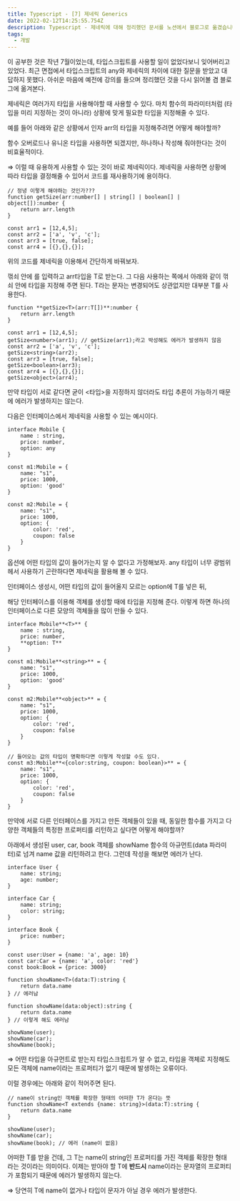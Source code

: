 ```yaml
---
title: Typescript - [7] 제네릭 Generics
date: 2022-02-12T14:25:55.754Z
description: Typescript - 제네릭에 대해 정리했던 문서를 노션에서 블로그로 옮겼습니다.
tags:
  - 개발
---
```

이  공부한 것은 작년 7월이었는데, 타입스크립트를 사용할 일이 없었다보니 잊어버리고 있었다. 최근 면접에서 타입스크립트의 any와 제네릭의 차이에 대한 질문을 받았고 대답하지 못했다. 아쉬운 마음에 예전에 강의를 들으며 정리했던 것을 다시 읽어볼 겸 블로그에 옮겨본다.

제네릭은 여러가지 타입을 사용해야할 때 사용할 수 있다. 마치 함수의 파라미터처럼 (타입을 미리 지정하는 것이 아니라) 상황에 맞게 필요한 타입을 지정해줄 수 있다.

예를 들어 아래와 같은 상황에서 인자 arr의 타입을 지정해주려면 어떻게 해야할까? 

함수 오버로드나 유니온 타입을 사용하면 되겠지만, 하나하나 작성해 줘야한다는 것이 비효율적이다.

⇒ 이럴 때 유용하게 사용할 수 있는 것이 바로 제네릭이다. 제네릭을 사용하면 상황에 따라 타입을 결정해줄 수 있어서 코드를 재사용하기에 용이하다.

```tsx
// 정녕 이렇게 해야하는 것인가???
function getSize(arr:number[] | string[] | boolean[] | object[]):number {
    return arr.length
}

const arr1 = [12,4,5];
const arr2 = ['a', 'v', 'c'];
const arr3 = [true, false];
const arr4 = [{},{},{}];
```

위의 코드를 제네릭을 이용해서 간단하게 바꿔보자.

꺾쇠 안에 <T>를 입력하고 arr타입을 T로 받는다. 그 다음 사용하는 쪽에서 아래와 같이 꺾쇠 안에 타입을 지정해 주면 된다. T라는 문자는 변경되어도 상관없지만 대부분 T를 사용한다.

```tsx
function **getSize<T>(arr:T[])**:number {
    return arr.length
}

const arr1 = [12,4,5];
getSize<number>(arr1); // getSize(arr1);라고 박성해도 에러가 발생하지 않음
const arr2 = ['a', 'v', 'c'];
getSize<string>(arr2);
const arr3 = [true, false];
getSize<boolean>(arr3);
const arr4 = [{},{},{}];
getSize<object>(arr4);
```

만약 타입이 서로 같다면 굳이 <타입>을 지정하지 않더라도 타입 추론이 가능하기 때문에 에러가 발생하지는 않는다.

다음은 인터페이스에서 제네릭을 사용할 수 있는 예시이다. 

```tsx
interface Mobile {
    name : string,
    price: number,
    option: any
}

const m1:Mobile = {
    name: "s1",
    price: 1000,
    option: 'good'
}

const m2:Mobile = {
    name: "s1",
    price: 1000,
    option: {
        color: 'red',
        coupon: false
    }
}
```

옵션에 어떤 타입의 값이 들어가는지 알 수 없다고 가정해보자. any 타입이 너무 광범위헤서 사용하기 곤란하다면 제네릭을 활용해 볼 수 있다. 

인터페이스 생성시, 어떤 타입의 값이 들어올지 모르는 option에 T를 넣은 뒤,

해당 인터페이스를 이용해 객체를 생성할 때에 타입을 지정해 준다. 이렇게 하면 하나의 인터페이스로 다른 모양의 객체들을 많이 만들 수 있다.

```tsx
interface Mobile**<T>** {
    name : string,
    price: number,
    **option: T**
}

const m1:Mobile**<string>** = {
    name: "s1",
    price: 1000,
    option: 'good'
}

const m2:Mobile**<object>** = {
    name: "s1",
    price: 1000,
    option: {
        color: 'red',
        coupon: false
    }
}

// 들어오는 값의 타입이 명확하다면 이렇게 작성할 수도 있다.
const m3:Mobile**<{color:string, coupon: boolean}>** = {
    name: "s1",
    price: 1000,
    option: {
        color: 'red',
        coupon: false
    }
}
```

만약에 서로 다른 인터페이스를 가지고 만든 객체들이 있을 때, 동일한 함수를 가지고 다양한 객체들의 특정한 프로퍼티를 리턴하고 싶다면 어떻게 해야할까? 

아래에서 생성된 user, car, book 객체를 showName 함수의 아규먼트(data 파라미터)로 넘겨 name 값을 리턴하려고 한다. 그런데 작성을 해보면 에러가 난다.

```tsx
interface User {
    name: string;
    age: number;
}

interface Car {
    name: string;
    color: string;
}

interface Book {
    price: number;
}

const user:User = {name: 'a', age: 10}
const car:Car = {name: 'a', color: 'red'}
const book:Book = {price: 3000}

function showName<T>(data:T):string {
    return data.name
} // 에러남

function showName(data:object):string {
    return data.name
} // 이렇게 해도 에러남

showName(user);
showName(car);
showName(book);
```

⇒ 어떤 타입을 아규먼트로 받는지 타입스크립트가 알 수 없고, 타입을 객체로 지정해도 모든 객체에  name이라는 프로퍼티가 없기 때문에 발생하는 오류이다.

이럴 경우에는 아래와 같이 적어주면 된다. 

```tsx
// name이 string인 객체를 확장한 형태의 어떠한 T가 온다는 뜻
function showName<T extends {name: string}>(data:T):string {
    return data.name
}

showName(user);
showName(car);
showName(book); // 에러 (name이 없음)
```

어떠한 T를 받을 건데, 그 T는 name이 string인 프로퍼티를 가진 객체를 확장한 형태라는 것이라는 의미이다. 이제는 받아야 할 T에 **반드시** name이라는 문자열의 프로퍼티가 포함되기 때문에 에러가 발생하지 않는다. 

⇒ 당연히 T에 name이 없거나 타입이 문자가 아닐 경우 에러가 발생한다.
